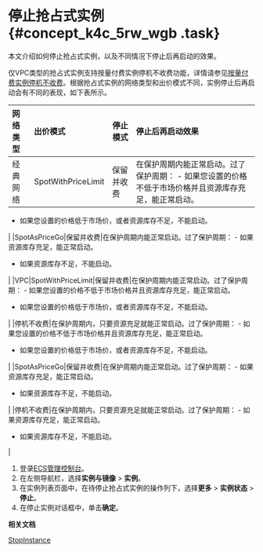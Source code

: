 # 停止抢占式实例 {#concept_k4c_5rw_wgb .task}

本文介绍如何停止抢占式实例，以及不同情况下停止后再启动的效果。

仅VPC类型的抢占式实例支持按量付费实例停机不收费功能，详情请参见[按量付费实例停机不收费](../intl.zh-CN/产品定价/按量付费实例停机不收费.md#)。根据抢占式实例的网络类型和出价模式不同，实例停止后再启动会有不同的表现，如下表所示。

|网络类型|出价模式|停止模式|停止后再启动效果|
|:---|:---|----|:-------|
|经典网络|SpotWithPriceLimit|保留并收费|在保护周期内能正常启动。过了保护周期： -   如果您设置的价格不低于市场价格并且资源库存充足，能正常启动。
-   如果您设置的价格低于市场价，或者资源库存不足，不能启动。

 |
|SpotAsPriceGo|保留并收费|在保护周期内能正常启动。过了保护周期： -   如果资源库存充足，能正常启动。
-   如果资源库存不足，不能启动。

 |
|VPC|SpotWithPriceLimit|保留并收费|在保护周期内能正常启动。过了保护周期： -   如果您设置的价格不低于市场价格并且资源库存充足，能正常启动。
-   如果您设置的价格低于市场价，或者资源库存不足，不能启动。

 |
|停机不收费|在保护周期内，只要资源充足就能正常启动。过了保护周期： -   如果您设置的价格不低于市场价格并且资源库存充足，能正常启动。
-   如果您设置的价格低于市场价，或者资源库存不足，不能启动。

 |
|SpotAsPriceGo|保留并收费|在保护周期内能正常启动。过了保护周期： -   如果资源库存充足，能正常启动。
-   如果资源库存不足，不能启动。

 |
|停机不收费|在保护周期内，只要资源充足就能正常启动。过了保护周期： -   如果资源库存充足，能正常启动。
-   如果资源库存不足，不能启动。

 |

1.  登录[ECS管理控制台](https://ecs.console.aliyun.com)。
2.  在左侧导航栏，选择**实例与镜像** \> **实例**。
3.  在实例列表页面中，在待停止抢占式实例的操作列下，选择**更多** \> **实例状态** \> **停止**。
4.  在停止实例对话框中，单击**确定**。

**相关文档**  


[StopInstance](../intl.zh-CN/API参考/实例/StopInstance.md#)

